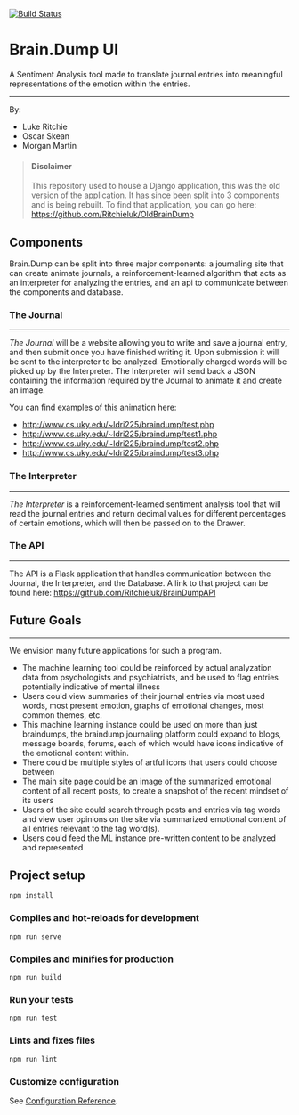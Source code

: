 [![Build Status](https://dev.azure.com/ldri225/ldri225/_apis/build/status/Ritchieluk.Brain.Dump%20(1)?branchName=master)](https://dev.azure.com/ldri225/ldri225/_build/latest?definitionId=2&branchName=master)

# Brain.Dump UI
A Sentiment Analysis tool made to translate journal entries into meaningful representations of the emotion within the entries.

___
By:
- Luke Ritchie
- Oscar Skean
- Morgan Martin

>#### Disclaimer
>
>This repository used to house a Django application, this was the old version of the application. It has since been split into 3 components and is being rebuilt. To find that application, you can go here: https://github.com/Ritchieluk/OldBrainDump

## Components

Brain.Dump can be split into three major components: a journaling site that can create animate journals, 
a reinforcement-learned algorithm that acts as an interpreter for analyzing the entries, and an api to communicate between the components and database.

### The Journal
___
*The Journal* will be a website allowing you to write and save a journal entry, and then submit once you have
finished writing it. Upon submission it will be sent to the interpreter to be analyzed.
Emotionally charged words will be picked up by the Interpreter. The Interpreter will send back a JSON containing the information required by the Journal to animate it and create an image.

You can find examples of this animation here:
- http://www.cs.uky.edu/~ldri225/braindump/test.php
- http://www.cs.uky.edu/~ldri225/braindump/test1.php
- http://www.cs.uky.edu/~ldri225/braindump/test2.php
- http://www.cs.uky.edu/~ldri225/braindump/test3.php


### The Interpreter
___
*The Interpreter* is a reinforcement-learned sentiment analysis tool that will
read the journal entries and return decimal values for different percentages of 
certain emotions, which will then be passed on to the Drawer.

### The API
___
The API is a Flask application that handles communication between the Journal, the Interpreter, and the Database. A link to that project can be found here: https://github.com/Ritchieluk/BrainDumpAPI


## Future Goals
___
We envision many future applications for such a program.

- The machine learning tool could be reinforced by actual analyzation data from psychologists and psychiatrists, and be used to flag entries potentially indicative of mental illness
- Users could view summaries of their journal entries via most used words, most present emotion, graphs of emotional changes, most common themes, etc.
- This machine learning instance could be used on more than just braindumps, the braindump journaling platform could expand to blogs, message boards, forums, each of which would have icons indicative of the emotional content within. 
- There could be multiple styles of artful icons that users could choose between
- The main site page could be an image of the summarized emotional content of all recent posts, to create a snapshot of the recent mindset of its users
- Users of the site could search through posts and entries via tag words and view user opinions on the site via summarized emotional content of all entries relevant to the tag word(s).
- Users could feed the ML instance pre-written content to be analyzed and represented


## Project setup
```
npm install
```

### Compiles and hot-reloads for development
```
npm run serve
```

### Compiles and minifies for production
```
npm run build
```

### Run your tests
```
npm run test
```

### Lints and fixes files
```
npm run lint
```

### Customize configuration
See [Configuration Reference](https://cli.vuejs.org/config/).
